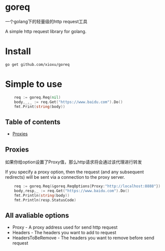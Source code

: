 # goreq
一个golang下的轻量级的http request工具

A simple http request library for golang.

# Install
`go get github.com/xioxu/goreq`

# Simple to use

``` go
    req := goreq.Req(nil)
	body,_,_ := req.Get("https://www.baidu.com").Do()
	fmt.Print(string(body))
```

## Table of contents
- [Proxies](#proxies)

## Proxies

如果你给option设置了Proxy值，那么http请求将会通过该代理进行转发

If you specify a proxy option, then the request (and any subsequent redirects) will be sent via a connection to the proxy server.

```go
    req := goreq.Req(&goreq.ReqOptions{Proxy:"http://localhost:8888"})
	body,resp,_ := req.Get("https://www.baidu.com").Do()
	fmt.Println(string(body))
	fmt.Println(resp.StatusCode)
```

## All avaliable options
- Proxy - A proxy address used for send http request
- Headers - The headers you want to add to request
- HeadersToBeRemove - The headers you want to remove before send request

